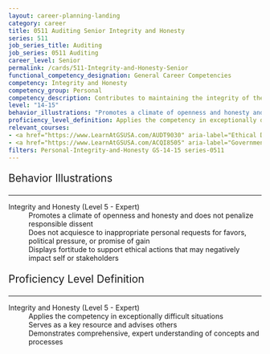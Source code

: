 ```yaml
---
layout: career-planning-landing
category: career
title: 0511 Auditing Senior Integrity and Honesty
series: 511
job_series_title: Auditing
job_series: 0511 Auditing
career_level: Senior
permalink: /cards/511-Integrity-and-Honesty-Senior
functional_competency_designation: General Career Competencies
competency: Integrity and Honesty
competency_group: Personal
competency_description: Contributes to maintaining the integrity of the organization; displays high standards of ethical conduct and understands the impact of violating these standards on an organization, self, and others; is trustworthy
level: "14-15"
behavior_illustrations: "Promotes a climate of openness and honesty and does not penalize responsible dissent ? Does not acquiesce to inappropriate personal requests for favors, political pressure, or promise of gain ? Displays fortitude to support ethical actions that may negatively impact self or stakeholders"
proficiency_level_definition: Applies the competency in exceptionally difficult situations ? Serves as a key resource and advises others ? Demonstrates comprehensive, expert understanding of concepts and processes
relevant_courses: 
- <a href="https://www.LearnAtGSUSA.com/AUDT9030" aria-label="Ethical Decision Making for Auditors/Leaders (AUDT9030) - https://www.LearnAtGSUSA.com/AUDT9030">Ethical Decision Making for Auditors/Leaders (AUDT9030)</a>, GSU
- <a href="https://www.LearnAtGSUSA.com/ACQI8505" aria-label="Government Contract Law (ACQI8505) - https://www.LearnAtGSUSA.com/ACQI8505">Government Contract Law (ACQI8505)</a>, GSU
filters: Personal-Integrity-and-Honesty GS-14-15 series-0511
---
```


<div class="desktop:grid-col-6 margin-y-3">
  <div class="border-top-2 bg-white padding-3 shadow-5 height-full members-hover border-1px button-border border-top-blue radius-lg">
    <p style="font-size:21px" class="text-bold label-color">Behavior Illustrations</p>
    <hr style="border-color: #4F9E99 !important;"/>
    <dl class="text-base card-content-color"><dt>Integrity and Honesty (Level 5 - Expert)</dt><dd>Promotes a climate of openness and honesty and does not penalize responsible dissent </dd><dd> Does not acquiesce to inappropriate personal requests for favors, political pressure, or promise of gain </dd><dd> Displays fortitude to support ethical actions that may negatively impact self or stakeholders</dd></dl>
  </div>
</div>
<div class="desktop:grid-col-6 margin-y-3">
  <div class="border-top-2 bg-white padding-3 shadow-5 height-full members-hover border-1px button-border border-top-blue radius-lg">
    <p style="font-size:21px" class="text-bold label-color">Proficiency Level Definition</p>
     <hr style="border-color: #4F9E99 !important;"/>
    <dl class="text-base card-content-color"><dt>Integrity and Honesty (Level 5 - Expert)</dt><dd>Applies the competency in exceptionally difficult situations </dd><dd> Serves as a key resource and advises others </dd><dd> Demonstrates comprehensive, expert understanding of concepts and processes</dd></dl>
  </div>
</div>